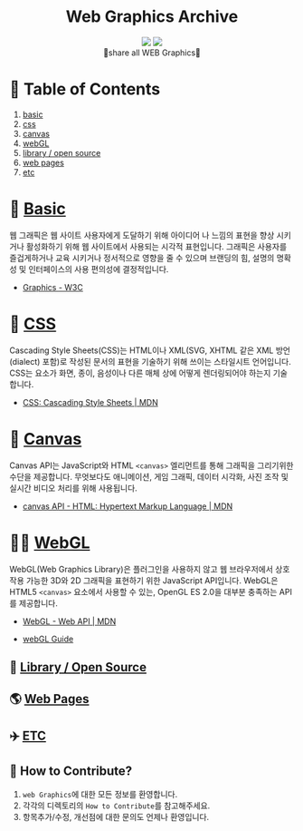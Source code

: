 <div align="center"><h1> Web Graphics Archive</h1><p></p></div>

<div align="center">
    <img src="https://img.shields.io/badge/contributions-welcome-brightgreen.svg?style=flat" />
    <img src="https://img.shields.io/badge/License-MIT-yellow.svg" />
    <div>🎨share all WEB Graphics💄</div>
</div>

# 📄 Table of Contents

1. [basic](https://github.com/taenykim/Web_Graphics_Archive/tree/docs/updateReadme/basic)
2. [css](https://github.com/taenykim/Web_Graphics_Archive/tree/docs/updateReadme/css)
3. [canvas](https://github.com/taenykim/Web_Graphics_Archive/tree/docs/updateReadme/canvas)
4. [webGL](https://github.com/taenykim/Web_Graphics_Archive/tree/docs/updateReadme/webGL)
5. [library / open source](https://github.com/taenykim/Web_Graphics_Archive/tree/docs/updateReadme/library)
6. [web pages](https://github.com/taenykim/Web_Graphics_Archive/tree/docs/updateReadme/webpages)
7. [etc](https://github.com/taenykim/Web_Graphics_Archive/tree/docs/updateReadme/etc)

# 📐 [Basic](https://github.com/taenykim/Web_Graphics_Archive/tree/docs/updateReadme/basic)

웹 그래픽은 웹 사이트 사용자에게 도달하기 위해 아이디어 나 느낌의 표현을 향상 시키거나 활성화하기 위해 웹 사이트에서 사용되는 시각적 표현입니다. 그래픽은 사용자를 즐겁게하거나 교육 시키거나 정서적으로 영향을 줄 수 있으며 브랜딩의 힘, 설명의 명확성 및 인터페이스의 사용 편의성에 결정적입니다.

- [Graphics - W3C](https://www.w3.org/standards/webdesign/graphics)

# 💄 [CSS](https://github.com/taenykim/Web_Graphics_Archive/tree/docs/updateReadme/css)

Cascading Style Sheets(CSS)는 HTML이나 XML(SVG, XHTML 같은 XML 방언(dialect) 포함)로 작성된 문서의 표현을 기술하기 위해 쓰이는 스타일시트 언어입니다. CSS는 요소가 화면, 종이, 음성이나 다른 매체 상에 어떻게 렌더링되어야 하는지 기술합니다.

- [CSS: Cascading Style Sheets | MDN](https://developer.mozilla.org/en-US/docs/Web/CSS)

# 🎨 [Canvas](https://github.com/taenykim/Web_Graphics_Archive/tree/docs/updateReadme/canvas)

Canvas API는 JavaScript와 HTML `<canvas>` 엘리먼트를 통해 그래픽을 그리기위한 수단을 제공합니다. 무엇보다도 애니메이션, 게임 그래픽, 데이터 시각화, 사진 조작 및 실시간 비디오 처리를 위해 사용됩니다.

- [canvas API - HTML: Hypertext Markup Language | MDN](https://developer.mozilla.org/ko/docs/Web/HTML/Canvas)

# 🤹‍♀️ [WebGL](https://github.com/taenykim/Web_Graphics_Archive/tree/docs/updateReadme/webGL)

WebGL(Web Graphics Library)은 플러그인을 사용하지 않고 웹 브라우저에서 상호작용 가능한 3D와 2D 그래픽을 표현하기 위한 JavaScript API입니다. WebGL은 HTML5 `<canvas>` 요소에서 사용할 수 있는, OpenGL ES 2.0을 대부분 충족하는 API를 제공합니다.

- [WebGL - Web API | MDN](https://developer.mozilla.org/ko/docs/Web/API/WebGL_API)

- [webGL Guide](https://xem.github.io/articles/webgl-guide.html?fbclid=IwAR1tjeDBtiTnx1Ul2ysvmWnkQeQ7-HQYVpcVN1Rq3nz-ESs2SwCEHngIve8#1)

## 📕 [Library / Open Source](https://github.com/taenykim/Web_Graphics_Archive/tree/docs/updateReadme/library)

## 🌎 [Web Pages](https://github.com/taenykim/Web_Graphics_Archive/tree/docs/updateReadme/webpages)

## ✈️ [ETC](https://github.com/taenykim/Web_Graphics_Archive/tree/docs/updateReadme/etc)

## 👀 How to Contribute?

1. `web Graphics`에 대한 모든 정보를 환영합니다.
2. 각각의 디렉토리의 `How to Contribute`를 참고해주세요.
3. 항목추가/수정, 개선점에 대한 문의도 언제나 환영입니다.
